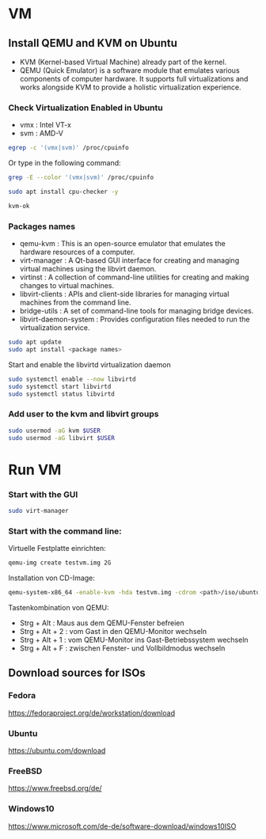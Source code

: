 # VM

## Install QEMU and KVM on Ubuntu
- KVM (Kernel-based Virtual Machine) already part of the kernel.
- QEMU (Quick Emulator) is a software module that emulates various components of computer hardware. It supports full virtualizations and works alongside KVM to provide a holistic virtualization experience.

### Check Virtualization Enabled in Ubuntu
- vmx : Intel VT-x
- svm : AMD-V

```bash
egrep -c '(vmx|svm)' /proc/cpuinfo
```
Or type in the following command:
```bash
grep -E --color '(vmx|svm)' /proc/cpuinfo
```
```bash
sudo apt install cpu-checker -y
```
```bash
kvm-ok
```
### Packages names
- qemu-kvm : This is an open-source emulator that emulates the hardware resources of a computer.
- virt-manager : A Qt-based GUI interface for creating and managing virtual machines using the libvirt daemon.
- virtinst : A collection of command-line utilities for creating and making changes to virtual machines.
- libvirt-clients : APIs and client-side libraries for managing virtual machines from the command line.
- bridge-utils : A set of command-line tools for managing bridge devices.
- libvirt-daemon-system : Provides configuration files needed to run the virtualization service.
```bash
sudo apt update
sudo apt install <package names>
```
Start and enable the libvirtd virtualization daemon
```bash
sudo systemctl enable --now libvirtd
sudo systemctl start libvirtd
sudo systemctl status libvirtd
```

### Add user to the kvm and libvirt groups
```bash
sudo usermod -aG kvm $USER
sudo usermod -aG libvirt $USER
```


# Run VM

### Start with the GUI
```bash
sudo virt-manager
```
### Start with the command line:
Virtuelle Festplatte einrichten:
```bash
qemu-img create testvm.img 2G 
```
Installation von CD-Image:
```bash
qemu-system-x86_64 -enable-kvm -hda testvm.img -cdrom <path>/iso/ubuntu-20.10-desktop-amd64.iso -boot d -m 1024 
```

Tastenkombination von QEMU:
- Strg + Alt	: Maus aus dem QEMU-Fenster befreien
- Strg + Alt + 2	: vom Gast in den QEMU-Monitor wechseln
- Strg + Alt + 1	: vom QEMU-Monitor ins Gast-Betriebssystem wechseln
- Strg + Alt + F	: zwischen Fenster- und Vollbildmodus wechseln

## Download sources for ISOs

### Fedora
https://fedoraproject.org/de/workstation/download

### Ubuntu
https://ubuntu.com/download

### FreeBSD
https://www.freebsd.org/de/

### Windows10
https://www.microsoft.com/de-de/software-download/windows10ISO


